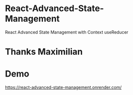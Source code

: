 # React-Advanced-State-Management
React Advanced State Management with Context useReducer

# Thanks Maximilian

# Demo
https://react-advanced-state-management.onrender.com/


